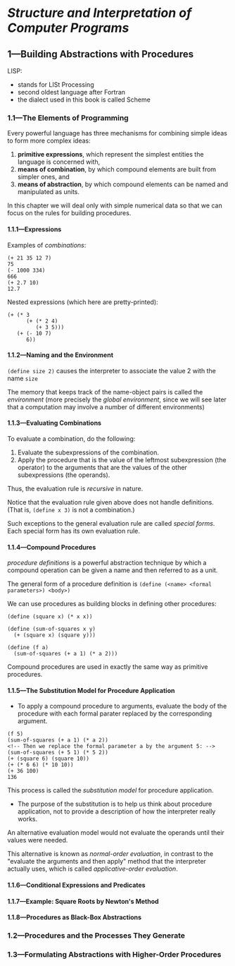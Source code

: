 # **_Structure and Interpretation of Computer Programs_**

## 1—Building Abstractions with Procedures

LISP:

- stands for LISt Processing
- second oldest language after Fortran
- the dialect used in this book is called Scheme

### 1.1—The Elements of Programming

Every powerful language has three mechanisms for combining simple ideas to form more complex ideas:

1. **primitive expressions**, which represent the simplest entities the language is concerned with,
2. **means of combination**, by which compound elements are built from simpler ones, and
3. **means of abstraction**, by which compound elements can be named and manipulated as units.

In this chapter we will deal only with simple numerical data so that we can focus on the rules for building procedures.

#### 1.1.1—Expressions

Examples of _combinations_:

```
(+ 21 35 12 7)
75
(- 1000 334)
666
(+ 2.7 10)
12.7
```

Nested expressions (which here are pretty-printed):

```
(+ (* 3
      (+ (* 2 4)
         (+ 3 5)))
   (+ (- 10 7)
      6))
```

#### 1.1.2—Naming and the Environment

`(define size 2)` causes the interpreter to associate the value 2 with the name `size`

The memory that keeps track of the name-object pairs is called the _environment_ (more precisely the _global environment_, since we will see later that a computation may involve a number of different environments)

#### 1.1.3—Evaluating Combinations

To evaluate a combination, do the following:

1. Evaluate the subexpressions of the combination.
2. Apply the procedure that is the value of the leftmost subexpression (the operator) to the arguments that are the values of the other subexpressions (the operands).

Thus, the evaluation rule is _recursive_ in nature.

Notice that the evaluation rule given above does not handle definitions. (That is, `(define x 3)` is not a combination.)

Such exceptions to the general evaluation rule are called _special forms_. Each special form has its own evaluation rule.

#### 1.1.4—Compound Procedures

_procedure definitions_ is a powerful abstraction technique by which a compound operation can be given a name and then referred to as a unit.

The general form of a procedure definition is `(define (<name> <formal parameters>) <body>)`

We can use procedures as building blocks in defining other procedures:

```
(define (square x) (* x x))

(define (sum-of-squares x y)
  (+ (square x) (square y)))

(define (f a)
  (sum-of-squares (+ a 1) (* a 2)))

```

Compound procedures are used in exactly the same way as primitive procedures.

#### 1.1.5—The Substitution Model for Procedure Application

- To apply a compound procedure to arguments, evaluate the body of the procedure with each formal parater replaced by the corresponding argument.

```
(f 5)
(sum-of-squares (+ a 1) (* a 2))
<!-- Then we replace the formal parameter a by the argument 5: -->
(sum-of-squares (+ 5 1) (* 5 2))
(+ (square 6) (square 10))
(+ (* 6 6) (* 10 10))
(+ 36 100)
136
```

This process is called the _substitution model_ for procedure application.

- The purpose of the substitution is to help us think about procedure application, not to provide a description of how the interpreter really works.

An alternative evaluation model would not evaluate the operands until their values were needed.

This alternative is known as _normal-order evaluation_, in contrast to the "evaluate the arguments and then apply" method that the interpreter actually uses, which is called _applicative-order evaluation_.

#### 1.1.6—Conditional Expressions and Predicates

#### 1.1.7—Example: Square Roots by Newton's Method

#### 1.1.8—Procedures as Black-Box Abstractions

### 1.2—Procedures and the Processes They Generate

### 1.3—Formulating Abstractions with Higher-Order Procedures

